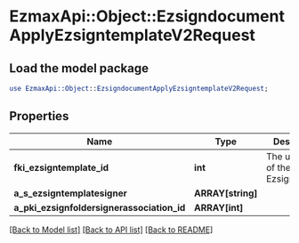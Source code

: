 # EzmaxApi::Object::EzsigndocumentApplyEzsigntemplateV2Request

## Load the model package
```perl
use EzmaxApi::Object::EzsigndocumentApplyEzsigntemplateV2Request;
```

## Properties
Name | Type | Description | Notes
------------ | ------------- | ------------- | -------------
**fki_ezsigntemplate_id** | **int** | The unique ID of the Ezsigntemplate | 
**a_s_ezsigntemplatesigner** | **ARRAY[string]** |  | 
**a_pki_ezsignfoldersignerassociation_id** | **ARRAY[int]** |  | 

[[Back to Model list]](../README.md#documentation-for-models) [[Back to API list]](../README.md#documentation-for-api-endpoints) [[Back to README]](../README.md)


